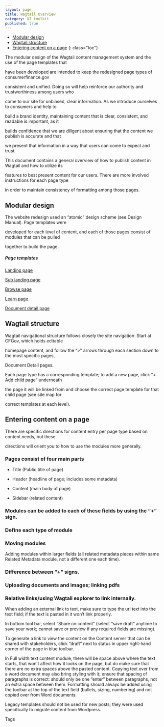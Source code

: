 ```yaml
---
layout: page
title: Wagtail Overview
category: UI toolkit
published: true
---
```


- [Modular design](#modular_design)
- [Wagtail structure](#wagtail_structure)
- [Entering content on a page](#entering_content)
 {: class="toc"}
 
<p>The modular design of the Wagtail content management system and the use of the page templates that 

have been developed are intended to keep the redesigned page types of consumerfinance.gov 

consistent and unified. Doing so will help reinforce our authority and trustworthiness among users who 

come to our site for unbiased, clear information. As we introduce ourselves to consumers and help to 

build a brand identity, maintaining content that is clear, consistent, and readable is important, as it 

builds confidence that we are diligent about ensuring that the content we publish is accurate and that 

we present that information in a way that users can come to expect and trust.</p>


<p>This document contains a general overview of how to publish content in Wagtail and how to utilize its 

features to best present content for our users. There are more involved instructions for each page type 

in order to maintain consistency of formatting among those pages.</p>

 
<h2 id="modular_design">Modular design</h2>

<div class="content-67 content-first">
 
<p>The website redesign used an “atomic” design scheme (see Design Manual). Page templates were

developed for each level of content, and each of those pages consist of modules that can be pulled 

together to build the page.</p>
</div>

<div class="content-33 content-last">

##### Page templates

[Landing page]()

[Sub landing page]()

[Browse page]()

[Learn page]()

[Document detail page]()
</div>

<h2 id="wagtail_structure">Wagtail structure</h2>

<p>Wagtail navigational structure follows closely the site navigation: Start at CFGov, which holds editable 

homepage content, and follow the “>” arrows through each section down to the most specific pages, 

Document Detail pages.</p>


<p>Each page type has a corresponding template; to add a new page, click “+ Add child page” underneath 

the page it will be linked from and choose the correct page template for that child page (see site map for 

correct templates at each level).</p>


<h2 id="entering_content">Entering content on a page</h2>

<p>There are specific directions for content entry per page type based on content needs, but these 

directions will orient you to how to use the modules more generally.</p> 


### Pages consist of four main parts

* Title (Public title of page)

* Header (headline of page; includes some metadata)

* Content (main body of page)

* Sidebar (related content)

### Modules can be added to each of these fields by using the “+” sign. 

### Define each type of module

### Moving modules
<p>Adding modules within larger fields (all related metadata pieces within same Related Metadata module, not a different one each time).</p>

### Difference between “+” signs. 

### Uploading documents and images; linking pdfs

### Relative links/using Wagtail explorer to link internally. 
<p>When adding an external link to text, make sure to type the url text into the text field; if the text is pasted in it won’t link properly.</p>

<p>In bottom tool bar, select “Share on content” (select “save draft” anytime to save your work; cannot save or preview if any required fields are missing).</p>

<p>To generate a link to view the content on the Content server that can be shared with stakeholders, click “draft” next to status in upper right-hand corner of the page in blue toolbar.</p>

<p>In Full width text content module, there will be space above where the text starts, that won’t affect how it looks on the page, but do make sure that there are no extra spaces above the pasted content. Copying text over from a word document may also bring styling with it; ensure that spacing of paragraphs is correct: should only be one “enter” between paragraphs, not an extra space between them. Formatting should always be added using the toolbar at the top of the text field (bullets, sizing, numbering) and not copied over from Word documents.</p>

<p>Legacy templates should not be used for new posts; they were used specifically to migrate content from Wordpress.</p>

Tags


